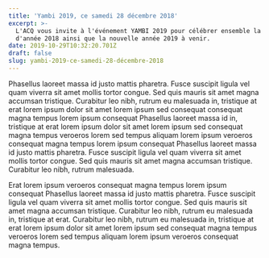 ```yaml
---
title: 'Yambi 2019, ce samedi 28 décembre 2018'
excerpt: >-
  L'ACQ vous invite à l'événement YAMBI 2019 pour célébrer ensemble la fin
  d'année 2018 ainsi que la nouvelle année 2019 à venir.
date: 2019-10-29T10:32:20.701Z
draft: false
slug: yambi-2019-ce-samedi-28-décembre-2018
---
```

Phasellus laoreet massa id justo mattis pharetra. Fusce suscipit ligula vel quam viverra sit amet mollis tortor congue. Sed quis mauris sit amet magna accumsan tristique. Curabitur leo nibh, rutrum eu malesuada in, tristique at erat lorem ipsum dolor sit amet lorem ipsum sed consequat consequat magna tempus lorem ipsum consequat Phasellus laoreet massa id in, tristique at erat lorem ipsum dolor sit amet lorem ipsum sed consequat magna tempus veroeros lorem sed tempus aliquam lorem ipsum veroeros consequat magna tempus lorem ipsum consequat Phasellus laoreet massa id justo mattis pharetra. Fusce suscipit ligula vel quam viverra sit amet mollis tortor congue. Sed quis mauris sit amet magna accumsan tristique. Curabitur leo nibh, rutrum malesuada.



Erat lorem ipsum veroeros consequat magna tempus lorem ipsum consequat Phasellus laoreet massa id justo mattis pharetra. Fusce suscipit ligula vel quam viverra sit amet mollis tortor congue. Sed quis mauris sit amet magna accumsan tristique. Curabitur leo nibh, rutrum eu malesuada in, tristique at erat. Curabitur leo nibh, rutrum eu malesuada in, tristique at erat lorem ipsum dolor sit amet lorem ipsum sed consequat magna tempus veroeros lorem sed tempus aliquam lorem ipsum veroeros consequat magna tempus.

